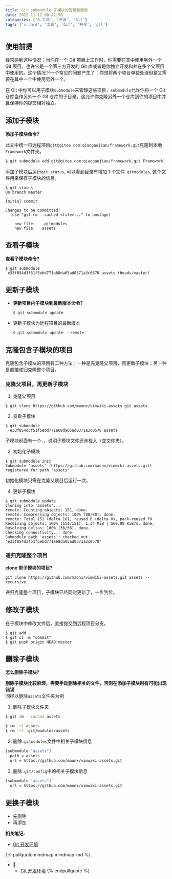 ```yaml
---
title: Git submodule 子模块的管理和使用
date: 2022-11-12 00:42:56
categories: ['6.工具', '开发', 'Git']
tags: ['srcard', '工具', 'Git', '开发', 'git']
---
```

  
  
## 使用前提

经常碰到这种情况：当你在一个 Git 项目上工作时，你需要在其中使用另外一个 Git 项目。也许它是一个第三方开发的 Git 库或者是你独立开发和并在多个父项目中使用的。这个情况下一个常见的问题产生了：你想将两个项目单独处理但是又需要在其中一个中使用另外一个。

在 Git 中你可以用子模块`submodule`来管理这些项目，`submodule`允许你将一个 Git 仓库当作另外一个 Git 仓库的子目录。这允许你克隆另外一个仓库到你的项目中并且保持你的提交相对独立。
  
  
## 添加子模块

**添加子模块命令?**
  
此文中统一将远程项目`git@gitee.com:qiaogaojian/framework.git`克隆到本地`Framework`文件夹。
```sh
$ git submodule add git@gitee.com:qiaogaojian/framework.git Framework
```
<!--SR:!2026-04-06,777,230-->

添加子模块后运行`git status`, 可以看到目录有增加 1 个文件`.gitmodules`, 这个文件用来保存子模块的信息。

```
$ git status
On branch master

Initial commit

Changes to be committed:
  (use "git rm --cached <file>..." to unstage)

    new file:   .gitmodules
    new file:   assets
```
  
  
## 查看子模块

**查看子模块命令?**
  
```
$ git submodule
 e33f854d3f51f5ebd771a68da05ad0371a3c0570 assets (heads/master)
```
<!--SR:!2027-07-28,1125,250-->
  
  
## 更新子模块

*   **更新项目内子模块到最新版本命令?**
      
    ```
    $ git submodule update
    ```
    
*   更新子模块为远程项目的最新版本
    
    ```
    $ git submodule update --remote
    ```
    
  
  
## 克隆包含子模块的项目

克隆包含子模块的项目有二种方法：一种是先克隆父项目，再更新子模块；另一种是直接递归克隆整个项目。
  
  
### 克隆父项目，再更新子模块

1.  克隆父项目

```
$ git clone https://github.com/maonx/vimwiki-assets.git assets
```

2.  查看子模块

```
$ git submodule
 -e33f854d3f51f5ebd771a68da05ad0371a3c0570 assets
```

子模块前面有一个`-`，说明子模块文件还未检入（空文件夹）。

3.  初始化子模块

```
$ git submodule init
Submodule 'assets' (https://github.com/maonx/vimwiki-assets.git) registered for path 'assets'
```

初始化模块只需在克隆父项目后运行一次。

4.  更新子模块

```
$ git submodule update
Cloning into 'assets'...
remote: Counting objects: 151, done.
remote: Compressing objects: 100% (80/80), done.
remote: Total 151 (delta 18), reused 0 (delta 0), pack-reused 70
Receiving objects: 100% (151/151), 1.34 MiB | 569.00 KiB/s, done.
Resolving deltas: 100% (36/36), done.
Checking connectivity... done.
Submodule path 'assets': checked out 'e33f854d3f51f5ebd771a68da05ad0371a3c0570'
```
  
  
### 递归克隆整个项目

**clone 带子模块的项目?**
  
```
git clone https://github.com/maonx/vimwiki-assets.git assets --recursive
```
递归克隆整个项目，子模块已经同时更新了，一步到位。
<!--SR:!2026-10-01,939,250-->
  
  
## 修改子模块

在子模块中修改文件后，直接提交到远程项目分支。

```
$ git add .
$ git ci -m "commit"
$ git push origin HEAD:master
```
  
  
## 删除子模块

**怎么删除子模块?**
  
**删除子模块比较麻烦，需要手动删除相关的文件，否则在添加子模块时有可能出现错误**  
同样以删除`assets`文件夹为例
  
1.  删除子模块文件夹
```sh
$ git rm --cached assets

$ rm -rf assets
$ rm -rf .git/modules/assets
```
  
2.  删除`.gitmodules`文件中相关子模块信息
```sh
[submodule "assets"]
  path = assets
  url = https://github.com/maonx/vimwiki-assets.git
```
  
3.  删除`.git/config`中的相关子模块信息
```sh
[submodule "assets"]
  url = https://github.com/maonx/vimwiki-assets.git
```
<!--SR:!2026-04-10,709,210-->
  
  
## 更换子模块

- 先删除
- 再添加


**相关笔记:**

- [Git 开发环境](../398c907730d3d916e72688bf34e18ad17c4edeff)

{% pullquote mindmap mindmap-md %}
- 🔵
  - [Git 开发环境](../398c907730d3d916e72688bf34e18ad17c4edeff)
{% endpullquote %}